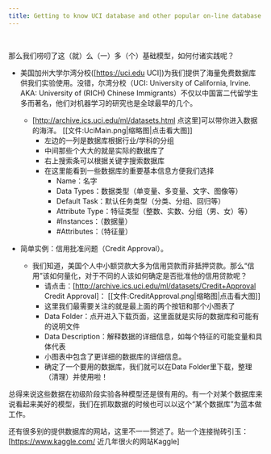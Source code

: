```yaml
---
title: Getting to know UCI database and other popular on-line database
---
```


<br>

那么我们唠叨了这（就）么（一）多（个）基础模型，如何付诸实践呢？

* 美国加州大学尔湾分校([https://uci.edu UCI])为我们提供了海量免费数据库供我们实验使用。没错，尔湾分校（UCI: University of California, Irvine. AKA: University of (RICH) Chinese Immigrants）不仅以中国富二代留学生多而著名，他们对机器学习的研究也是全球最早的几个。
  + [http://archive.ics.uci.edu/ml/datasets.html 点这里]可以带你进入数据的海洋。
    [[文件:UciMain.png|缩略图|点击看大图]]
    * 左边的一列是数据库根据行业/学科的分组
    * 中间那些个大大的就是实际的数据库了
    * 右上搜索条可以根据关键字搜索数据库
    * 在这里能看到一些数据库的重要基本信息方便我们选择
      * Name：名字
      * Data Types：数据类型（单变量、多变量、文字、图像等）
      * Default Task：默认任务类型（分类、分组、回归等）
      * Attribute Type：特征类型（整数、实数、分组（男、女）等）
      * #Instances：（数据量）
      * #Attributes：（特征量）

* 简单实例：信用批准问题（Credit Approval）。
  * 我们知道，美国个人中小额贷款大多为信用贷款而非抵押贷款。那么“信用”该如何量化，对于不同的人该如何确定是否批准他的信用贷款呢？
    * 请点击：[http://archive.ics.uci.edu/ml/datasets/Credit+Approval Credit Approval]： 
      [[文件:CreditApproval.png|缩略图|点击看大图]]
    * 这里我们最需要关注的就是最上面的两个按钮和那个小图表了
    * Data Folder：点开进入下载页面，这里面就是实际的数据库和可能有的说明文件
    * Data Description：解释数据的详细信息，如每个特征的可能变量和具体代表
    * 小图表中包含了更详细的数据库的详细信息。
    * 确定了一个要用的数据库，我们就可以在Data Folder里下载，整理（清理）并使用啦！

总得来说这些数据在初级阶段实验各种模型还是很有用的。有一个对某个数据库来说看起来美好的模型，我们在抓取数据的时候也可以以这个“某个数据库”为蓝本做工作。

还有很多别的提供数据库的网站，这里不一一赘述了。贴一个连接抛砖引玉：[https://www.kaggle.com/ 近几年很火的网站Kaggle]